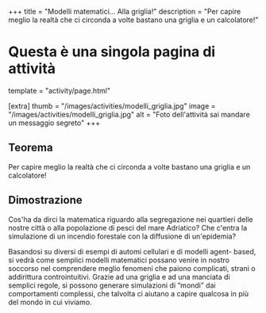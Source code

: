+++
title = "Modelli matematici... Alla griglia!"
description = "Per capire meglio la realtà che ci circonda a volte bastano una griglia e un calcolatore!"

# Questa è una singola pagina di attività
template = "activity/page.html"

[extra]
thumb = "/images/activities/modelli_griglia.jpg"
image = "/images/activities/modelli_griglia.jpg"
alt = "Foto dell'attività sai mandare un messaggio segreto"
+++

## Teorema

Per capire meglio la realtà che ci circonda a volte bastano una griglia e un calcolatore!

## Dimostrazione

Cos'ha da dirci la matematica riguardo alla segregazione nei
quartieri delle nostre città o alla popolazione di pesci del mare
Adriatico? Che c'entra la simulazione di un incendio forestale con la
diffusione di un'epidemia?

Basandosi su diversi di esempi di automi cellulari e di modelli agent-
based, si vedrà come semplici modelli matematici possano venire in
nostro soccorso nel comprendere meglio fenomeni che paiono
complicati, strani o addirittura controintuitivi. Grazie ad una griglia e
ad una manciata di semplici regole, si possono generare simulazioni
di “mondi” dai comportamenti complessi, che talvolta ci aiutano a
capire qualcosa in più del mondo in cui viviamo.

